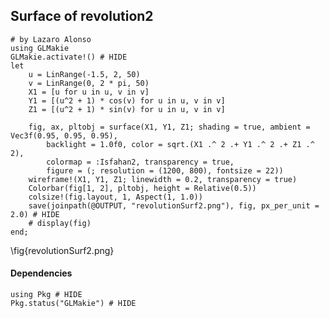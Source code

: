 <!--This file was generated, do not modify it.-->
## Surface of revolution2

````julia:ex1
# by Lazaro Alonso
using GLMakie
GLMakie.activate!() # HIDE
let
    u = LinRange(-1.5, 2, 50)
    v = LinRange(0, 2 * pi, 50)
    X1 = [u for u in u, v in v]
    Y1 = [(u^2 + 1) * cos(v) for u in u, v in v]
    Z1 = [(u^2 + 1) * sin(v) for u in u, v in v]

    fig, ax, pltobj = surface(X1, Y1, Z1; shading = true, ambient = Vec3f(0.95, 0.95, 0.95),
        backlight = 1.0f0, color = sqrt.(X1 .^ 2 .+ Y1 .^ 2 .+ Z1 .^ 2),
        colormap = :Isfahan2, transparency = true,
        figure = (; resolution = (1200, 800), fontsize = 22))
    wireframe!(X1, Y1, Z1; linewidth = 0.2, transparency = true)
    Colorbar(fig[1, 2], pltobj, height = Relative(0.5))
    colsize!(fig.layout, 1, Aspect(1, 1.0))
    save(joinpath(@OUTPUT, "revolutionSurf2.png"), fig, px_per_unit = 2.0) # HIDE
    # display(fig)
end;
````

\fig{revolutionSurf2.png}

#### Dependencies

````julia:ex2
using Pkg # HIDE
Pkg.status("GLMakie") # HIDE
````

